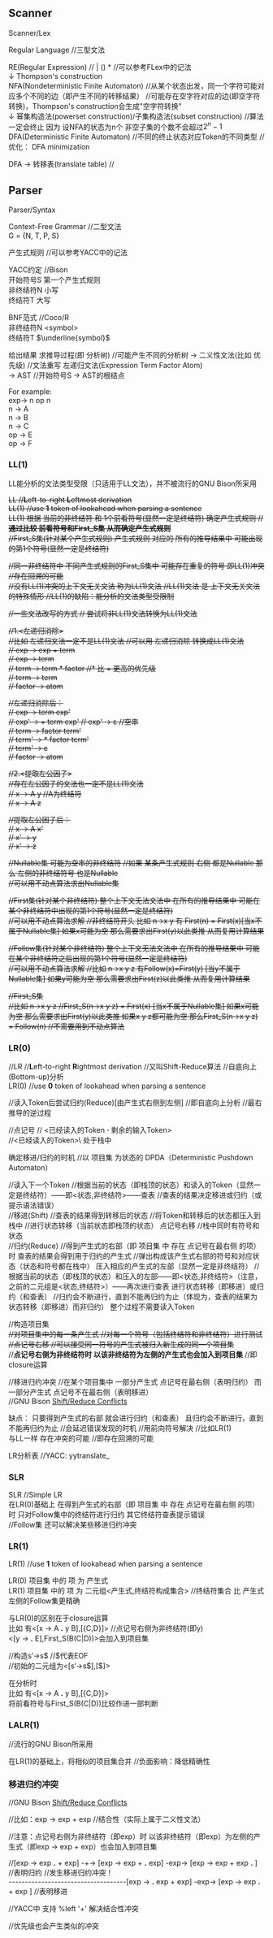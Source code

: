 ## Scanner  

Scanner/Lex  
   
Regular Language //三型文法

RE(Regular Expression) // | () *  //可以参考FLex中的记法     
 ↓ Thompson's construction    
NFA(Nondeterministic Finite Automaton) //从某个状态出发，同一个字符可能对应多个不同的边（即产生不同的转移结果） //可能存在空字符对应的边(即空字符转换)，Thompson's construction会生成"空字符转换"         
 ↓ 幂集构造法(powerset construction)/子集构造法(subset construction)  //算法一定会终止 因为 设NFA的状态为n个 非空子集的个数不会超过$2^n-1$  
DFA(Deterministic Finite Automaton) //不同的终止状态对应Token的不同类型 //优化： DFA minimization    
  
DFA -> 转移表(translate table) //     

## Parser  

Parser/Syntax   

Context-Free Grammar //二型文法   
G = {N, T, P, S}  

产生式规则 //可以参考YACC中的记法

YACC约定 //Bison    
开始符号S 第一个产生式规则  
非终结符N 小写  
终结符T 大写  

BNF范式 //Coco/R  
非终结符N \<symbol\>  
终结符T $\underline{symbol}$  
  
给出结果 求推导过程(即 分析树) //可能产生不同的分析树 -> 二义性文法(比如 优先级) //文法重写 左递归文法(Expression Term Factor Atom)     
-> AST //开始符号S -> AST的根结点   

For example:  
exp-> n op n  
 n -> A  
 n -> B  
 n -> C  
 op -> E  
 op -> F  

### LL(1)  

LL能分析的文法类型受限（只适用于LL文法），并不被流行的GNU Bison所采用  

~~LL //**L**eft-to-right **L**eftmost derivation  
LL(1) //use **1** token of lookahead when parsing a sentence  
LL(1) 根据 当前的非终结符 和 1个前看符号(显然一定是终结符) 确定产生式规则 //**通过比较 前看符号和First_S集 从而确定产生式规则**      
//First_S集(针对某个产生式规则) 产生式规则 对应的 所有的推导结果中 可能出现的第1个符号(显然一定是终结符)~~  

~~//同一非终结符中 不同产生式规则的First_S集中 可能存在重复的符号 即LL(1)冲突 //存在回溯的可能  
//没有LL(1)冲突的上下文无关文法 称为LL(1)文法 //LL(1)文法 是 上下文无关文法 的特殊情形 //LL(1)的缺陷：能分析的文法类型受限制~~     

~~//一些文法改写的方式 // 尝试将非LL(1)文法转换为LL(1)文法~~      

~~//1\.<左递归消除>  
//比如 左递归文法一定不是LL(1)文法 //可以用 左递归消除 转换成LL(1)文法     
// exp -> exp + term  
// exp -> term  
// term -> term * factor //* 比 + 更高的优先级    
// term -> term  
// factor -> atom~~  

~~//左递归消除后：  
// exp -> term exp'  
// exp' -> + term  exp'
// exp' -> ε //空串  
// term -> factor term'  
// term' -> * factor term'  
// term' -> ε  
// factor -> atom~~  

~~//2\.<提取左公因子>  
//存在左公因子的文法也一定不是LL(1)文法  
// x -> A y //A为终结符    
// x -> A z~~  

~~//提取左公因子后：  
// x -> A x'  
// x' -> y  
// x' -> z~~  
  
~~//Nullable集 可能为空串的非终结符 //如果 某条产生式规则 右侧 都是Nullable  那么 左侧的非终结符号 也是Nullable  
//可以用不动点算法求出Nullable集~~      

~~//First集(针对某个非终结符) 整个上下文无法文法中 在所有的推导结果中 可能在某个非终结符中出现的第1个符号(显然一定是终结符)  
//可以用不动点算法求解 //非终结符开头 比如 n->x y 有 First(n) = First(x)\[当x不属于Nullable集\] 如果x可能为空 那么需要求出First(y)以此类推 从而复用计算结果~~   

~~//Follow集(针对某个非终结符) 整个上下文无法文法中 在所有的推导结果中 可能在某个非终结符之后出现的第1个符号(显然一定是终结符)  
//可以用不动点算法求解 //比如 n->x y z 有Follow(x)=First(y) \[当y不属于Nullable集\] 如果y可能为空 那么需要求出First(z)以此类推 从而复用计算结果~~  

~~//First_S集  
//比如 n->x y z //First_S(n->x y z) = First(x) \[当x不属于Nullable集\]  如果x可能为空 那么需要求出First(y)以此类推 如果x y z都可能为空 那么First_S(n->x y z) = Follow(n) //不需要用到不动点算法~~     


### LR(0) 
//LR //**L**eft-to-right **R**ightmost derivation //又叫Shift-Reduce算法 //自底向上(Bottom-up)分析    
LR(0) //use **0** token of lookahead when parsing a sentence  
 
//读入Token后尝试归约(Reduce)\[由产生式右侧到左侧\] //即自底向上分析 //最右推导的逆过程      
 
//点记号 // \<已经读入的Token **·** 剩余的输入Token\>   
//\<已经读入的Token>\ 处于栈中  

确定移进/归约的时机 //以 项目集 为状态的 DPDA（Deterministic Pushdown Automaton）    

//读入下一个Token //根据当前的状态（即栈顶的状态）和读入的Token（显然一定是终结符）——即<状态,非终结符>——查表 //查表的结果决定移进或归约（或提示语法错误）    
//移进(Shift)  //查表的结果得到转移后的状态 //将Token和转移后的状态都压入到栈中 //进行状态转移（当前状态即栈顶的状态） 点记号右移 //栈中同时有符号和状态   
//归约(Reduce) //得到产生式的右部（即 项目集 中 存在 点记号在最右侧 的项）时 查表的结果会得到用于归约的产生式 //弹出构成该产生式右部的符号和对应状态（状态和符号都在栈中） 压入相应的产生式的左部（显然一定是非终结符） //根据当前的状态（即栈顶的状态）和压入的左部——即<状态,非终结符>（注意，之前的二元组是<状态,终结符>）——再次进行查表 进行状态转移（即移进）或归约（和查表） //归约会不断进行，直到不能再归约为止（体现为，查表的结果为状态转移（即移进）而非归约） 整个过程不需要读入Token      

//构造项目集  
~~//对项目集中的每一条产生式 //对每一个符号（包括终结符和非终结符）进行测试 //点记号右移 //可以接受同一符号的产生式被归入新生成的同一个项目集~~   
//**点记号右侧为非终结符时 以该非终结符为左侧的产生式也会加入到项目集** //即closure运算      

//移进归约冲突 
//在某个项目集中 一部分产生式 点记号在最右侧（表明归约） 而一部分产生式 点记号不在最右侧（表明移进）   
//GNU Bison [Shift/Reduce Conflicts](https://www.gnu.org/software/bison/manual/html_node/Shift_002fReduce.html)    

缺点：
只要得到产生式的右部 就会进行归约（和查表） 且归约会不断进行，直到不能再归约为止 //会延迟错误发现的时机  //用前向符号解决 //比如LR(1)  
与LL一样 存在冲突的可能 //即存在回溯的可能   


LR分析表  //YACC: yytranslate_  

### SLR  
SLR //Simple LR    
在LR(0)基础上 在得到产生式的右部（即 项目集 中 存在 点记号在最右侧 的项）时 只对Follow集中的终结符进行归约 其它终结符查表提示错误  
//Follow集 还可以解决某些移进归约冲突  

### LR(1)  
LR(1) //use **1** token of lookahead when parsing a sentence  

LR(0) 项目集 中的 项 为 产生式  
LR(1) 项目集 中的 项 为 二元组\<产生式,终结符构成集合\> //终结符集合 比 产生式 左侧的Follow集更精确   

与LR(0)的区别在于closure运算  
比如 有\<\[x -\> A **.** y B\],\[{C,D}\]\> //点记号右侧为非终结符(即y)    
\<\[y -\> **.** E\],First_S(B(C|D))>会加入到项目集  

//构造s‘->s\$ //\$代表EOF  
//初始的二元组为\<\[s‘-\>s\$\],\[\$\]\>  

在分析时  
比如 有\<\[x -\> A **.** y B\],\[{C,D}\]\>  
将前看符号与First_S(B(C|D))比较作进一部判断  

### LALR(1)  
//流行的GNU Bison所采用  

在LR(1)的基础上，将相似的项目集合并 //负面影响：降低精确性    

### 移进归约冲突  
//GNU Bison [Shift/Reduce Conflicts](https://www.gnu.org/software/bison/manual/html_node/Shift_002fReduce.html)    

//比如：exp -> exp + exp //结合性（实际上属于二义性文法）      

//注意：点记号右侧为非终结符（即exp）时 以该非终结符（即exp）为左侧的产生式（即exp -> exp + exp）也会加入到项目集  

//\[exp -> exp **.** + exp\] -+-> \[exp -> exp + **.** exp\] -exp-> \[exp -> exp + exp **.** \] //表明归约  //发生移进归约冲突！     
\-\-\-\-\-\-\-\-\-\-\-\-\-\-\-\-\-\-\-\-\-\-\-\-\-\-\-\-\-\-\-\-\-\-\-\-\[exp -> **.** exp + exp\] -exp-> \[exp -> exp **.** + exp \] //表明移进    

//YACC中 支持 %left '+' 解决结合性冲突  

//优先级也会产生类似的冲突  
